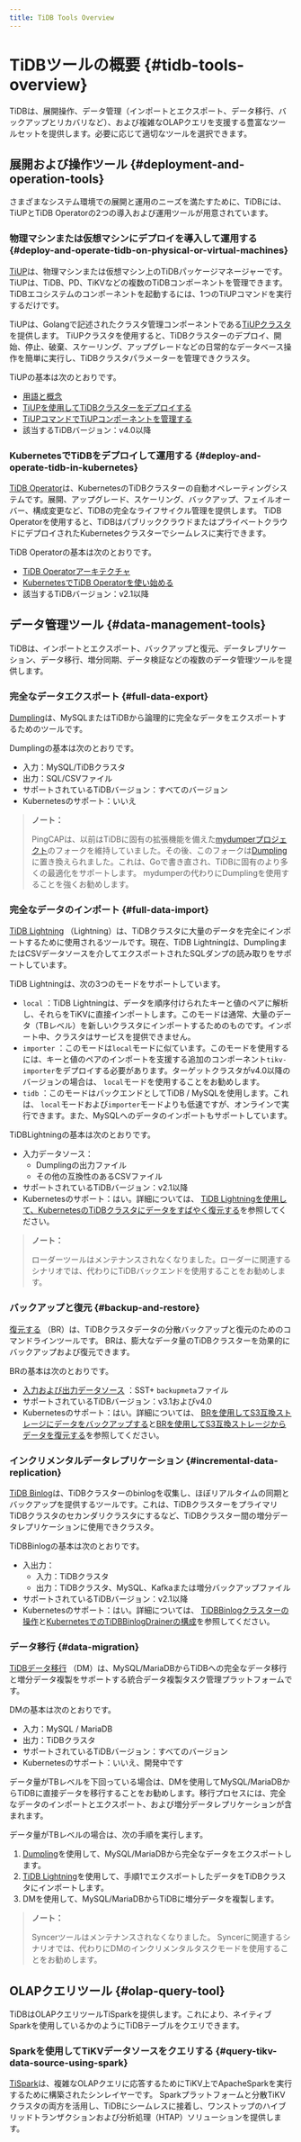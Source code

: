 ```yaml
---
title: TiDB Tools Overview
---
```


# TiDBツールの概要 {#tidb-tools-overview}

TiDBは、展開操作、データ管理（インポートとエクスポート、データ移行、バックアップとリカバリなど）、および複雑なOLAPクエリを支援する豊富なツールセットを提供します。必要に応じて適切なツールを選択できます。

## 展開および操作ツール {#deployment-and-operation-tools}

さまざまなシステム環境での展開と運用のニーズを満たすために、TiDBには、TiUPとTiDB Operatorの2つの導入および運用ツールが用意されています。

### 物理マシンまたは仮想マシンにデプロイを導入して運用する {#deploy-and-operate-tidb-on-physical-or-virtual-machines}

[TiUP](/tiup/tiup-overview.md)は、物理マシンまたは仮想マシン上のTiDBパッケージマネージャーです。 TiUPは、TiDB、PD、TiKVなどの複数のTiDBコンポーネントを管理できます。 TiDBエコシステムのコンポーネントを起動するには、1つのTiUPコマンドを実行するだけです。

TiUPは、Golangで記述されたクラスタ管理コンポーネントである[TiUPクラスタ](https://github.com/pingcap/tiup/tree/master/components/cluster)を提供します。 TiUPクラスタを使用すると、TiDBクラスターのデプロイ、開始、停止、破棄、スケーリング、アップグレードなどの日常的なデータベース操作を簡単に実行し、TiDBクラスタパラメーターを管理できクラスタ。

TiUPの基本は次のとおりです。

-   [用語と概念](/tiup/tiup-terminology-and-concepts.md)
-   [TiUPを使用してTiDBクラスターをデプロイする](/production-deployment-using-tiup.md)
-   [TiUPコマンドでTiUPコンポーネントを管理する](/tiup/tiup-component-management.md)
-   該当するTiDBバージョン：v4.0以降

### KubernetesでTiDBをデプロイして運用する {#deploy-and-operate-tidb-in-kubernetes}

[TiDB Operator](https://github.com/pingcap/tidb-operator)は、KubernetesのTiDBクラスターの自動オペレーティングシステムです。展開、アップグレード、スケーリング、バックアップ、フェイルオーバー、構成変更など、TiDBの完全なライフサイクル管理を提供します。 TiDB Operatorを使用すると、TiDBはパブリッククラウドまたはプライベートクラウドにデプロイされたKubernetesクラスターでシームレスに実行できます。

TiDB Operatorの基本は次のとおりです。

-   [TiDB Operatorアーキテクチャ](https://docs.pingcap.com/tidb-in-kubernetes/stable/architecture)
-   [KubernetesでTiDB Operatorを使い始める](https://docs.pingcap.com/tidb-in-kubernetes/stable/get-started/)
-   該当するTiDBバージョン：v2.1以降

## データ管理ツール {#data-management-tools}

TiDBは、インポートとエクスポート、バックアップと復元、データレプリケーション、データ移行、増分同期、データ検証などの複数のデータ管理ツールを提供します。

### 完全なデータエクスポート {#full-data-export}

[Dumpling](/dumpling-overview.md)は、MySQLまたはTiDBから論理的に完全なデータをエクスポートするためのツールです。

Dumplingの基本は次のとおりです。

-   入力：MySQL/TiDBクラスタ
-   出力：SQL/CSVファイル
-   サポートされているTiDBバージョン：すべてのバージョン
-   Kubernetesのサポート：いいえ

> **ノート：**
>
> PingCAPは、以前はTiDBに固有の拡張機能を備えた[mydumperプロジェクト](https://github.com/maxbube/mydumper)のフォークを維持していました。その後、このフォークは[Dumpling](/dumpling-overview.md)に置き換えられました。これは、Goで書き直され、TiDBに固有のより多くの最適化をサポートします。 mydumperの代わりにDumplingを使用することを強くお勧めします。

### 完全なデータのインポート {#full-data-import}

[TiDB Lightning](/tidb-lightning/tidb-lightning-overview.md) （Lightning）は、TiDBクラスタに大量のデータを完全にインポートするために使用されるツールです。現在、TiDB Lightningは、DumplingまたはCSVデータソースを介してエクスポートされたSQLダンプの読み取りをサポートしています。

TiDB Lightningは、次の3つのモードをサポートしています。

-   `local` ：TiDB Lightningは、データを順序付けられたキーと値のペアに解析し、それらをTiKVに直接インポートします。このモードは通常、大量のデータ（TBレベル）を新しいクラスタにインポートするためのものです。インポート中、クラスタはサービスを提供できません。
-   `importer` ：このモードは`local`モードに似ています。このモードを使用するには、キーと値のペアのインポートを支援する追加のコンポーネント`tikv-importer`をデプロイする必要があります。ターゲットクラスタがv4.0以降のバージョンの場合は、 `local`モードを使用することをお勧めします。
-   `tidb` ：このモードはバックエンドとしてTiDB / MySQLを使用します。これは、 `local`モードおよび`importer`モードよりも低速ですが、オンラインで実行できます。また、MySQLへのデータのインポートもサポートしています。

TiDBLightningの基本は次のとおりです。

-   入力データソース：
    -   Dumplingの出力ファイル
    -   その他の互換性のあるCSVファイル
-   サポートされているTiDBバージョン：v2.1以降
-   Kubernetesのサポート：はい。詳細については、 [TiDB Lightningを使用して、KubernetesのTiDBクラスタにデータをすばやく復元する](https://docs.pingcap.com/tidb-in-kubernetes/stable/restore-data-using-tidb-lightning)を参照してください。

> **ノート：**
>
> ローダーツールはメンテナンスされなくなりました。ローダーに関連するシナリオでは、代わりにTiDBバックエンドを使用することをお勧めします。

### バックアップと復元 {#backup-and-restore}

[復元する](/br/backup-and-restore-overview.md) （BR）は、TiDBクラスタデータの分散バックアップと復元のためのコマンドラインツールです。 BRは、膨大なデータ量のTiDBクラスターを効果的にバックアップおよび復元できます。

BRの基本は次のとおりです。

-   [入力および出力データソース](/br/backup-and-restore-design.md#types-of-backup-files) ：SST+ `backupmeta`ファイル
-   サポートされているTiDBバージョン：v3.1およびv4.0
-   Kubernetesのサポート：はい。詳細については、 [BRを使用してS3互換ストレージにデータをバックアップする](https://docs.pingcap.com/tidb-in-kubernetes/stable/backup-to-aws-s3-using-br)と[BRを使用してS3互換ストレージからデータを復元する](https://docs.pingcap.com/tidb-in-kubernetes/stable/restore-from-aws-s3-using-br)を参照してください。

### インクリメンタルデータレプリケーション {#incremental-data-replication}

[TiDB Binlog](/tidb-binlog/tidb-binlog-overview.md)は、TiDBクラスターのbinlogを収集し、ほぼリアルタイムの同期とバックアップを提供するツールです。これは、TiDBクラスターをプライマリTiDBクラスタのセカンダリクラスタにするなど、TiDBクラスター間の増分データレプリケーションに使用できクラスタ。

TiDBBinlogの基本は次のとおりです。

-   入出力：
    -   入力：TiDBクラスタ
    -   出力：TiDBクラスタ、MySQL、Kafkaまたは増分バックアップファイル
-   サポートされているTiDBバージョン：v2.1以降
-   Kubernetesのサポート：はい。詳細については、 [TiDBBinlogクラスターの操作](https://docs.pingcap.com/tidb-in-kubernetes/stable/deploy-tidb-binlog)と[KubernetesでのTiDBBinlogDrainerの構成](https://docs.pingcap.com/tidb-in-kubernetes/stable/configure-tidb-binlog-drainer)を参照してください。

### データ移行 {#data-migration}

[TiDBデータ移行](/dm/dm-overview.md) （DM）は、MySQL/MariaDBからTiDBへの完全なデータ移行と増分データ複製をサポートする統合データ複製タスク管理プラットフォームです。

DMの基本は次のとおりです。

-   入力：MySQL / MariaDB
-   出力：TiDBクラスタ
-   サポートされているTiDBバージョン：すべてのバージョン
-   Kubernetesのサポート：いいえ、開発中です

データ量がTBレベルを下回っている場合は、DMを使用してMySQL/MariaDBからTiDBに直接データを移行することをお勧めします。移行プロセスには、完全なデータのインポートとエクスポート、および増分データレプリケーションが含まれます。

データ量がTBレベルの場合は、次の手順を実行します。

1.  [Dumpling](/dumpling-overview.md)を使用して、MySQL/MariaDBから完全なデータをエクスポートします。
2.  [TiDB Lightning](/tidb-lightning/tidb-lightning-overview.md)を使用して、手順1でエクスポートしたデータをTiDBクラスタにインポートします。
3.  DMを使用して、MySQL/MariaDBからTiDBに増分データを複製します。

> **ノート：**
>
> Syncerツールはメンテナンスされなくなりました。 Syncerに関連するシナリオでは、代わりにDMのインクリメンタルタスクモードを使用することをお勧めします。

## OLAPクエリツール {#olap-query-tool}

TiDBはOLAPクエリツールTiSparkを提供します。これにより、ネイティブSparkを使用しているかのようにTiDBテーブルをクエリできます。

### Sparkを使用してTiKVデータソースをクエリする {#query-tikv-data-source-using-spark}

[TiSpark](/tispark-overview.md)は、複雑なOLAPクエリに応答するためにTiKV上でApacheSparkを実行するために構築されたシンレイヤーです。 Sparkプラットフォームと分散TiKVクラスタの両方を活用し、TiDBにシームレスに接着し、ワンストップのハイブリッドトランザクションおよび分析処理（HTAP）ソリューションを提供します。
